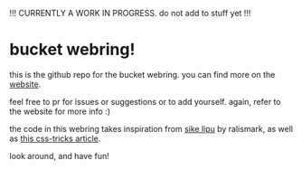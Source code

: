 !!! CURRENTLY A WORK IN PROGRESS. do not add to stuff yet !!!

# bucket webring!
this is the github repo for the bucket webring. you can find more on the [website](https://webring.bucketfish.me).

feel free to pr for issues or suggestions or to add yourself. again, refer to the website for more info :)

the code in this webring takes inspiration from [sike lipu](https://sike-lipu.ralismark.xyz/) by ralismark, as well as [this css-tricks article](https://css-tricks.com/how-you-might-build-a-modern-day-webring/).

look around, and have fun!
